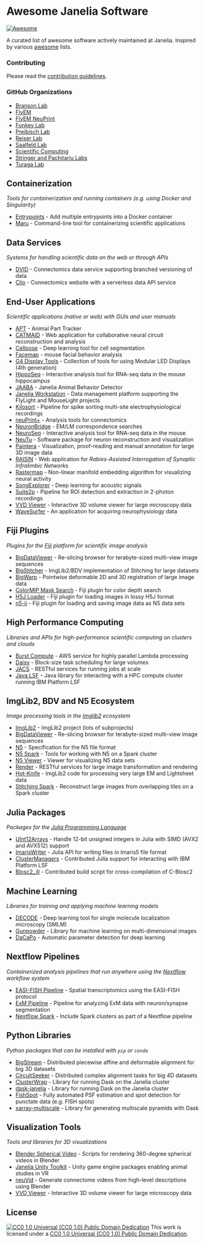 # Awesome Janelia Software

[![Awesome](https://awesome.re/badge.svg)](https://awesome.re)

A curated list of awesome software actively maintained at Janelia. Inspired by various [awesome](https://github.com/sindresorhus/awesome) lists.

### Contributing

Please read the [contribution guidelines](CONTRIBUTING.md).

### GitHub Organizations

* [Branson Lab](https://github.com/kristinbranson)
* [FlyEM](https://github.com/janelia-flyem)
* [FlyEM NeuPrint](https://github.com/connectome-neuprint)
* [Funkey Lab](https://github.com/funkey)
* [Preibisch Lab](https://github.com/PreibischLab)
* [Reiser Lab](https://github.com/reiserlab)
* [Saalfeld Lab](https://github.com/saalfeldlab)
* [Scientific Computing](https://github.com/JaneliaSciComp)
* [Stringer and Pachitariu Labs](https://github.com/MouseLand)
* [Turaga Lab](https://github.com/TuragaLab)


## Containerization

*Tools for containerization and running containers (e.g. using Docker and Singularity)*

* [Entrypoints](https://github.com/JaneliaSciComp/entrypoints) - Add multiple entrypoints into a Docker container
* [Maru](https://github.com/JaneliaSciComp/maru) - Command-line tool for containerizing scientific applications


## Data Services

*Systems for handling scientific data on the web or through APIs*

* [DVID](https://dvid.io) - Connectomics data service supporting branched versioning of data 
* [Clio](https://github.com/clio-janelia) - Connectomics website with a serverless data API service


## End-User Applications

*Scientific applications (native or web) with GUIs and user manuals*

* [APT](https://github.com/kristinbranson/APT) - Animal Part Tracker
* [CATMAID](https://catmaid.readthedocs.io/en/stable/) - Web application for collaborative neural circuit reconstruction and analysis
* [Cellpose](https://github.com/MouseLand/cellpose) - Deep learning tool for cell segmentation 
* [Facemap](https://github.com/mouseland/facemap) - mouse facial behavior analysis
* [G4 Display Tools](https://github.com/JaneliaSciComp/G4_Display_Tools) - Collection of tools for using Modular LED Displays (4th generation)
* [HippoSeq](https://hipposeq.janelia.org) - Interactive analysis tool for RNA-seq data in the mouse hippocampus
* [JAABA](https://github.com/kristinbranson/JAABA) - Janelia Animal Behavior Detector 
* [Janelia Workstation](https://github.com/JaneliaSciComp/workstation) - Data management platform supporting the FlyLight and MouseLight projects
* [Kilosort](https://github.com/MouseLand/Kilosort) - Pipeline for spike sorting multi-site electrophysiological recordings
* [neuPrint+](https://neuprint.janelia.org) - Analysis tools for connectomics
* [NeuronBridge](https://neuronbridge.janelia.org) - EM/LM correspondence searches
* [NeuroSeq](https://neuroseq.janelia.org) - Interactive analysis tool for RNA-seq data in the mouse
* [NeuTu](https://janelia-flyem.gitbook.io/neutu) - Software package for neuron reconstruction and visualization 
* [Paintera](https://github.com/saalfeldlab/paintera) - Visualization, proof-reading and manual annotation for large 3D image data
* [RAISIN](https://raisin.janelia.org) - Web application for *Rabies-Assisted Interrogation of Synaptic Infralimbic Networks*
* [Rastermap](https://github.com/mouseland/rastermap) - Non-linear manifold embedding algorithm for visualizing neural activity
* [SongExplorer](https://github.com/JaneliaSciComp/SongExplorer) - Deep learning for acoustic signals
* [Suite2p](https://github.com/mouseland/suite2p) - Pipeline for ROI detection and extraction in 2-photon recordings
* [VVD Viewer](https://github.com/JaneliaSciComp/VVDViewer) - Interactive 3D volume viewer for large microscopy data
* [WaveSurfer](https://wavesurfer.janelia.org) - An application for acquiring neurophysiology data


## Fiji Plugins

*Plugins for the [Fiji](https://fiji.sc) platform for scientific image analysis*

* [BigDataViewer](https://github.com/bigdataviewer/bigdataviewer_fiji) - Re-slicing browser for terabyte-sized multi-view image sequences
* [BigStitcher](https://github.com/PreibischLab/BigStitcher) - ImgLib2/BDV implementation of Stitching for large datasets
* [BigWarp](https://github.com/saalfeldlab/bigwarp) - Pointwise deformable 2D and 3D registration of large image data
* [ColorMIP Mask Search](https://github.com/JaneliaSciComp/ColorMIP_Mask_Search) - Fiji plugin for color depth search
* [H5J Loader](https://github.com/JaneliaSciComp/H5J_Loader_Plugin) - Fiji plugin for loading images in lossy H5J format
* [n5-ij](https://github.com/saalfeldlab/n5-ij) - Fiji plugin for loading and saving image data as N5 data sets


## High Performance Computing 

*Libraries and APIs for high-performance scientific computing on clusters and clouds*

* [Burst Compute](https://github.com/JaneliaSciComp/burst-compute) - AWS service for highly parallel Lambda processing
* [Daisy](https://github.com/funkelab/daisy) - Block-size task scheduling for large volumes
* [JACS](https://github.com/JaneliaSciComp/jacs-compute) - RESTful services for running jobs at scale
* [Java LSF](https://github.com/JaneliaSciComp/java-lsf) - Java library for interacting with a HPC compute cluster running IBM Platform LSF


## ImgLib2, BDV and N5 Ecosystem 

*Image processing tools in the [Imglib2](https://github.com/imglib/imglib2) ecosystem*

* [ImgLib2](https://github.com/imglib) - ImgLib2 project (lots of subprojects)
* [BigDataViewer](https://github.com/bigdataviewer) - Re-slicing browser for terabyte-sized multi-view image sequences
* [N5](https://github.com/saalfeldlab/n5) - Specification for the N5 file format
* [N5 Spark](https://github.com/saalfeldlab/n5-spark) - Tools for working with N5 on a Spark cluster
* [N5 Viewer](https://github.com/saalfeldlab/n5-viewer) - Viewer for visualizing N5 data sets
* [Render](https://github.com/saalfeldlab/render) - RESTful services for large image transformation and rendering
* [Hot-Knife](https://github.com/saalfeldlab/hot-knife) - ImgLib2 code for processing very large EM and Lightsheet data
* [Stitching Spark](https://github.com/saalfeldlab/stitching-spark) - Reconstruct large images from overlapping tiles on a Spark cluster


## Julia Packages

*Packages for the [Julia Programming Language](https://julialang.org/)*

* [UInt12Arrays](https://github.com/JaneliaSciComp/UInt12Arrays.jl) - Handle 12-bit unsigned integers in Julia with SIMD (AVX2 and AVX512) support
* [ImarisWriter](https://github.com/JaneliaSciComp/ImarisWriter.jl) - Julia API for writing files in Imaris5 file format
* [ClusterManagers](https://github.com/JuliaParallel/ClusterManagers.jl) - Contributed Julia support for interacting with IBM Platform LSF
* [Blosc2_jll](https://github.com/JuliaBinaryWrappers/Blosc2_jll.jl) - Contributed build script for cross-compilation of C-Blosc2


## Machine Learning

*Libraries for training and applying machine learning models*

* [DECODE](https://github.com/TuragaLab/DECODE) - Deep learning tool for single molecule localization microscopy (SMLM)
* [Gunpowder](https://github.com/funkey/gunpowder) - Library for machine learning on multi-dimensional images
* [DaCaPo](https://github.com/funkelab/dacapo/blob/attrs-dev/README.md) - Automatic parameter detection for deep learning


## Nextflow Pipelines

*Containerized analysis pipelines that run anywhere using the [Nextflow](https://www.nextflow.io) workflow system*

* [EASI-FISH Pipeline](https://github.com/JaneliaSciComp/multifish) - Spatial transcriptomics using the EASI-FISH protocol
* [ExM Pipeline](https://github.com/JaneliaSciComp/expansion-microscopy-pipeline) - Pipeline for analyzing ExM data with neuron/synapse segmentation
* [Nextflow Spark](https://github.com/JaneliaSciComp/nextflow-spark) - Include Spark clusters as part of a Nextflow pipeline


## Python Libraries

*Python packages that can be installed with `pip` or `conda`*

* [BigStream](https://github.com/GFleishman/bigstream) - Distributed piecewise affine and deformable alignment for big 3D datasets
* [CircuitSeeker](https://github.com/GFleishman/CircuitSeeker) - Distributed complex alignment tasks for big 4D datasets
* [ClusterWrap](https://github.com/GFleishman/ClusterWrap) - Library for running Dask on the Janelia cluster
* [dask-janelia](https://github.com/JaneliaSciComp/dask-janelia) - Library for running Dask on the Janelia cluster
* [FishSpot](https://github.com/GFleishman/fishspot) - Fully automated PSF estimation and spot detection for punctate data (e.g. FISH spots)
* [xarray-multiscale](https://github.com/JaneliaSciComp/xarray-multiscale) - Library for generating multiscale pyramids with Dask


## Visualization Tools

*Tools and libraries for 3D visualizations*

* [Blender Spherical Video](https://github.com/JaneliaSciComp/blender-spherical-video) - Scripts for rendering 360-degree spherical videos in Blender
* [Janelia Unity Toolkit](https://github.com/JaneliaSciComp/janelia-unity-toolkit) - Unity game engine packages enabling animal studies in VR
* [neuVid](https://github.com/connectome-neuprint/neuVid) - Generate connectome videos from high-level descriptions using Blender
* [VVD Viewer](https://github.com/JaneliaSciComp/VVDViewer) - Interactive 3D volume viewer for large microscopy data


## License

[![CC0 1.0 Universal (CC0 1.0) Public Domain Dedication ](https://i.creativecommons.org/p/zero/1.0/88x31.png)](https://creativecommons.org/publicdomain/zero/1.0/)
This work is licensed under a [CC0 1.0 Universal (CC0 1.0) Public Domain Dedication](https://creativecommons.org/publicdomain/zero/1.0/).

